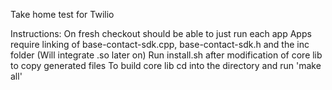 Take home test for Twilio

Instructions:
	On fresh checkout should be able to just run each app
	Apps require linking of base-contact-sdk.cpp, base-contact-sdk.h and the inc folder (Will integrate .so later on)
	Run install.sh after modification of core lib to copy generated files 
	To build core lib cd into the directory and run 'make all'
